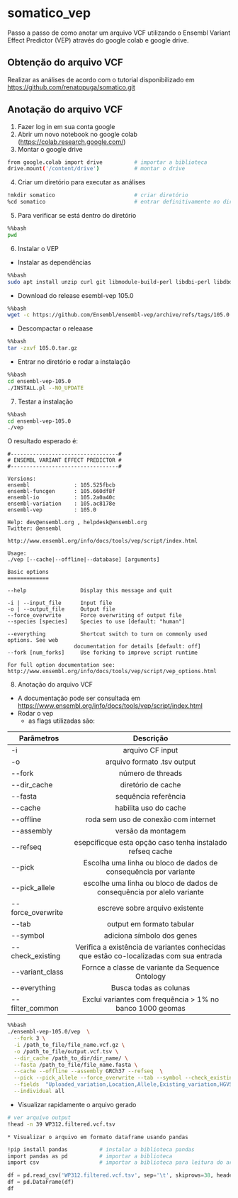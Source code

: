 # somatico_vep
Passo a passo de como anotar um arquivo VCF utilizando o Ensembl Variant Effect Predictor (VEP) através do google colab e google drive.

## Obtenção do arquivo VCF
Realizar as análises de acordo com o tutorial disponibilizado em https://github.com/renatopuga/somatico.git

## Anotação do arquivo VCF
1. Fazer log in em sua conta google
2. Abrir um novo notebook no google colab (https://colab.research.google.com/)
3. Montar o google drive
  ```bash
  from google.colab import drive          # importar a biblioteca
  drive.mount('/content/drive')           # montar o drive
  ```
  
4. Criar um diretório para executar as análises
  ```bash
  !mkdir somatico                         # criar diretório
  %cd somatico                            # entrar definitivamente no diretório
  ```
  
5. Para verificar se está dentro do diretório
  ```bash
  %%bash
  pwd
  ```
  
6. Instalar o VEP
  * Instalar as dependências
  ```bash
  %%bash
  sudo apt install unzip curl git libmodule-build-perl libdbi-perl libdbd-mysql-perl build-essential zlib1g-dev
  ```
  
  * Download do release esembl-vep 105.0
  ```bash
  %%bash
  wget -c https://github.com/Ensembl/ensembl-vep/archive/refs/tags/105.0.tar.gz
  ```
  
  * Descompactar o releaase
  ```bash
  %%bash
  tar -zxvf 105.0.tar.gz
  ```
  
  * Entrar no diretório e rodar a instalação
  ```bash
  %%bash
  cd ensembl-vep-105.0
  ./INSTALL.pl --NO_UPDATE  
  ```
  
7. Testar a instalação
  ```bash
  %%bash
  cd ensembl-vep-105.0
  ./vep 
  ```
  
  O resultado esperado é:
  ```
  #----------------------------------#
# ENSEMBL VARIANT EFFECT PREDICTOR #
#----------------------------------#

Versions:
  ensembl              : 105.525fbcb
  ensembl-funcgen      : 105.660df8f
  ensembl-io           : 105.2a0a40c
  ensembl-variation    : 105.ac8178e
  ensembl-vep          : 105.0

Help: dev@ensembl.org , helpdesk@ensembl.org
Twitter: @ensembl

http://www.ensembl.org/info/docs/tools/vep/script/index.html

Usage:
./vep [--cache|--offline|--database] [arguments]

Basic options
=============

--help                 Display this message and quit

-i | --input_file      Input file
-o | --output_file     Output file
--force_overwrite      Force overwriting of output file
--species [species]    Species to use [default: "human"]
                       
--everything           Shortcut switch to turn on commonly used options. See web
                       documentation for details [default: off]                       
--fork [num_forks]     Use forking to improve script runtime

For full option documentation see:
http://www.ensembl.org/info/docs/tools/vep/script/vep_options.html
  ```
  
8. Anotação do arquivo VCF
  * A documentação pode ser consultada em https://www.ensembl.org/info/docs/tools/vep/script/index.html
  * Rodar o vep
    * as flags utilizadas são:
    
| Parâmetros            | Descrição                                                                              |
| --------------------- |:--------------------------------------------------------------------------------------:|
| -i                    | arquivo CF input                                                                       | 
| -o                    | arquivo formato .tsv output                                                            |   
| --fork                | número de threads                                                                      |
| --dir_cache           | diretório de cache                                                                     |
| --fasta               | sequência referência                                                                   |
| --cache               | habilita uso do cache                                                                  |
| --offline             | roda sem uso de conexão com internet                                                   |
| --assembly            | versão da montagem                                                                     |
| --refseq              | esepcificque esta opção caso tenha instalado refseq cache                              |
| --pick                | Escolha uma linha ou bloco de dados de consequência por variante                       |
| --pick_allele         | escolhe uma linha ou bloco de dados de consequência por alelo variante                 |
| --force_overwrite     | escreve sobre arquivo existente                                                        |
| --tab                 | output em formato tabular                                                              |
| --symbol              | adiciona símbolo dos genes                                                             |
| --check_existing      | Verifica a existência de variantes conhecidas que estão co-localizadas com sua entrada |
| --variant_class       | Fornce a classe de variante da Sequence Ontology                                       |
| --everything          | Busca todas as colunas                                                                 |
| --filter_common       | Exclui variantes com frequência > 1% no banco 1000 geomas                              |
  
  ```bash
  %%bash
  ./ensembl-vep-105.0/vep  \
    --fork 3 \
    -i /path_to_file/file_name.vcf.gz \
    -o /path_to_file/output.vcf.tsv \
    --dir_cache /path_to_dir/dir_name/ \
    --fasta /path_to_file/file_name.fasta \
    --cache --offline --assembly GRCh37 --refseq  \
    --pick --pick_allele --force_overwrite --tab --symbol --check_existing --variant_class --everything --filter_common \
    --fields  "Uploaded_variation,Location,Allele,Existing_variation,HGVSc,HGVSp,SYMBOL,Consequence,IND,ZYG,Amino_acids,CLIN_SIG,PolyPhen,SIFT,VARIANT_CLASS,FREQS" \
    --individual all
  ```
  
  
   * Visualizar rapidamente o arquivo gerado
    
        
    
```bash
# ver arquivo output
!head -n 39 WP312.filtered.vcf.tsv
```
    
    * Visualizar o arquivo em formato dataframe usando pandas
    
```bash
!pip install pandas          # instalar a biblioteca pandas
import pandas as pd          # importar a biblioteca
import csv                   # importar a biblioteca para leitura do arquivo tsv
```
    
```python
df = pd.read_csv('WP312.filtered.vcf.tsv', sep='\t', skiprows=38, header = 0) # importar o arquivo
df = pd.DataFrame(df)                                                         # transformar em dataframe
df                                                                            # visualizar
```
